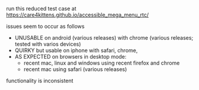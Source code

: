 run this reduced test case at https://care4kittens.github.io/accessible_mega_menu_rtc/

issues seem to occur as follows
- UNUSABLE on android (various releases) with chrome (various releases; tested with varios devices)
- QUIRKY but usable on iphone with safari, chrome, 
- AS EXPECTED on browsers in desktop mode:
  - recent mac, linux and windows using recent firefox and chrome
  - recent mac using safari (various releases)

functionality is inconsistent
